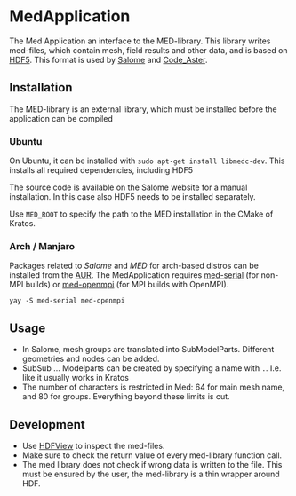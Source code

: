 # MedApplication

The Med Application an interface to the MED-library. This library writes med-files, which contain mesh, field results and other data, and is based on [HDF5](https://www.hdfgroup.org/solutions/hdf5/). This format is used by [Salome](https://www.salome-platform.org/) and [Code_Aster](https://code-aster.org).

## Installation
The MED-library is an external library, which must be installed before the application can be compiled

### Ubuntu

On Ubuntu, it can be installed with `sudo apt-get install libmedc-dev`. This installs all required dependencies, including HDF5

The source code is available on the Salome website for a manual installation. In this case also HDF5 needs to be installed separately.

Use `MED_ROOT` to specify the path to the MED installation in the CMake of Kratos.

### Arch / Manjaro

Packages related to *Salome* and *MED* for arch-based distros can be installed from the [AUR](https://en.wikipedia.org/wiki/Arch_Linux#Arch_User_Repository_(AUR)). The MedApplication requires [med-serial](https://aur.archlinux.org/packages/med-serial) (for non-MPI builds) or [med-openmpi](https://archlinux.org/packages/extra/x86_64/med-openmpi/) (for MPI builds with OpenMPI).
```
yay -S med-serial med-openmpi
```

## Usage
- In Salome, mesh groups are translated into SubModelParts. Different geometries and nodes can be added.
- SubSub ... Modelparts can be created by specifying a name with `.`. I.e. like it usually works in Kratos
- The number of characters is restricted in Med: 64 for main mesh name, and 80 for groups. Everything beyond these limits is cut.


## Development
- Use [HDFView](https://www.hdfgroup.org/downloads/hdfview/) to inspect the med-files.
- Make sure to check the return value of every med-library function call.
- The med library does not check if wrong data is written to the file. This must be ensured by the user, the med-library is a thin wrapper around HDF.

